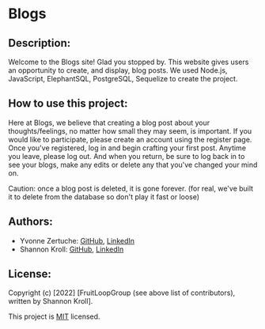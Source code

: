 # Blogs


## Description:

Welcome to the Blogs site! Glad you stopped by. This website gives users an opportunity to create, and display, blog posts. We used Node.js, JavaScript, ElephantSQL, PostgreSQL, Sequelize to create the project.

## How to use this project:

Here at Blogs, we believe that creating a blog post about your thoughts/feelings, no matter how small they may seem, is important. If you would like to participate, please create an account using the register page. Once you've registered, log in and begin crafting your first post. Anytime you leave, please log out. And when you return, be sure to log back in to see your blogs, make any edits or delete any that you've changed your mind on. 

Caution: once a blog post is deleted, it is gone forever. (for real, we've built it to delete from the database so don't play it fast or loose)

## Authors:

* Yvonne Zertuche: [GitHub](https://github.com/YvonneOZertuche), [LinkedIn](https://www.linkedin.com/in/yvonne-zertuche/)
* Shannon Kroll: [GitHub](https://github.com/skroll13), [LinkedIn](https://www.linkedin.com/in/krollshannon/)

## License:
Copyright (c) [2022] [FruitLoopGroup (see above list of contributors), written by Shannon Kroll]. 

This project is [MIT](https://github.com/kefranabg/readme-md-generator/blob/master/LICENSE) licensed.
